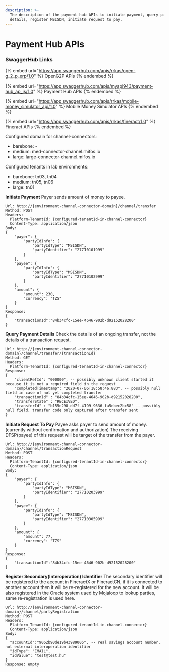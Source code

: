 ```yaml
---
description: >-
  The description of the payment hub APIs to initiate payment, query payment
  details, register MSISDN, initiate request to pay.
---
```


# Payment Hub APIs

### SwaggerHub Links

{% embed url="https://app.swaggerhub.com/apis/rrkas/open-g_2_p_erp/1.0" %}
OpenG2P APIs
{% endembed %}

{% embed url="https://app.swaggerhub.com/apis/myapi943/payment-hub_ap_is/1.0" %}
Payment Hub APIs
{% endembed %}

{% embed url="https://app.swaggerhub.com/apis/rrkas/mobile-money_simulator_api/1.0" %}
Mobile Money Simulator APIs
{% endembed %}

{% embed url="https://app.swaggerhub.com/apis/rrkas/fineract/1.0" %}
Fineract APIs
{% endembed %}

Configured domain for channel-connectors:

* barebone: -
* medium: med-connector-channel.mifos.io
* large: large-connector-channel.mifos.io

Configured tenants in lab environments:

* barebone: tn03, tn04
* medium: tn05, tn06
* large: tn01

**Initiate Payment** Payer sends amount of money to payee.

```
Url: http://{environment-channel-connector-domain}/channel/transfer
Method: POST
Headers:
  Platform-TenantId: {configured-tenantId-in-channel-connector}
  Content-Type: application/json
Body:
{
    "payer": {
        "partyIdInfo": {
            "partyIdType": "MSISDN",
            "partyIdentifier": "27710101999"
        }
    },
    "payee": {
        "partyIdInfo": {
            "partyIdType": "MSISDN",
            "partyIdentifier": "27710102999"
        }
    },
    "amount": {
        "amount": 230,
        "currency": "TZS"
    }
}
Response:
{
    "transactionId":"84b34cfc-15ee-4646-902b-d92152028200"
}
```

**Query Payment Details** Check the details of an ongoing transfer, not the details of a transaction request.

```
Url: http://{environment-channel-connector-domain}/channel/transfer/{transactionId}
Method: GET
Headers:
  Platform-TenantId: {configured-tenantId-in-channel-connector}
Response:
{
    "clientRefId": "000000", -- possibly unknown client started it because it is not a required field in the request
    "completedTimestamp": "2020-07-06T18:58:46.883", -- possibly null field in case of not yet completed transfer
    "transactionId" : "84b34cfc-15ee-4646-902b-d92152028200",
    "transferState" : "RECEIVED",
    "transferId" : "b155e298-dd7f-4199-9636-fa5ebec2bc58" -- possibly null field, transfer code only captured after transfer sent
}
```

**Initiate Request To Pay** Payee asks payer to send amount of money. (currently without confirmation and authorization) The receiving DFSP(payee) of this request will be target of the transfer from the payer.

```
Url: http://{environment-channel-connector-domain}/channel/transactionRequest
Method: POST
Headers:
  Platform-TenantId: {configured-tenantId-in-channel-connector}
  Content-Type: application/json
Body:
{
    "payer": {
        "partyIdInfo": {
            "partyIdType": "MSISDN",
            "partyIdentifier": "27710203999"
        }
    },
    "payee": {
        "partyIdInfo": {
            "partyIdType": "MSISDN",
            "partyIdentifier": "27710305999"
        }
    },
    "amount": {
        "amount": 77,
        "currency": "TZS"
    }
}
Response:
{
    "transactionId":"84b34cfc-15ee-4646-902b-d92152028200"
}
```

**Register Secondary(Interoperation) Identifier** The secondary identifier will be registered to the account in FineractX or FineractCN, if it is connected to another account then it will be re-registered for the new account. It will be also registered in the Oracle system used by Mojaloop to lookup parties, same re-registration is used here.

```
Url: http://{environment-channel-connector-domain}/channel/partyRegistration
Method: POST
Headers:
  Platform-TenantId: {configured-tenantId-in-channel-connector}
  Content-Type: application/json
Body:
{
  "accountId":"9062b90de19b43989005", -- real savings account number, not external interoperation identifier
  "idType": "EMAIL",
  "idValue": "test@test.hu"
}
Response: empty
```

